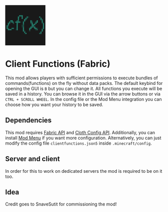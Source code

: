 <img src="src/main/resources/assets/clientfunctions/icon.png" width="128">

# Client Functions (Fabric)

This mod allows players with sufficient permissions to execute bundles of commands(functions) on the fly without data packs. The default keybind for opening the GUI is `B` but you can change it. All functions you execute will be saved in a history. You can browse it in the GUI via the arrow buttons or via `CTRL + SCROLL WHEEL`. In the config file or the Mod Menu integration you can choose how you want your history to be saved.

## Dependencies

This mod requires [Fabric API](https://www.curseforge.com/minecraft/mc-mods/fabric-api) and [Cloth Config API](https://www.curseforge.com/minecraft/mc-mods/cloth-config). Additionally, you can install [Mod Menu](https://www.curseforge.com/minecraft/mc-mods/modmenu) if you want more configuration. Alternatively, you can just modify the config file `clientfunctions.json5` inside `.minecraft/config`.

## Server and client

In order for this to work on dedicated servers the mod is required to be on it too.

## Idea

Credit goes to SnaveSutit for commissioning the mod!